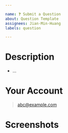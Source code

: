 ```yaml
---

name: ❓ Submit a Question
about: Question Template
assignees: Jian-Min-Huang
labels: question

---
```


# Description

* ...

# Your Account

> abc@example.com

# Screenshots
